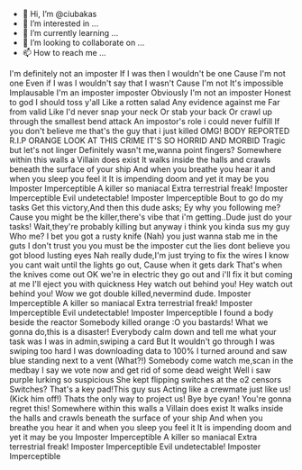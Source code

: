 - 👋 Hi, I’m @ciubakas
- 👀 I’m interested in ...
- 🌱 I’m currently learning ...
- 💞️ I’m looking to collaborate on ...
- 📫 How to reach me ...

<!---
ciubakas/ciubakas is a ✨ special ✨ repository because its `README.md` (this file) appears on your GitHub profile.
You can click the Preview link to take a look at your changes.
--->
I'm definitely not an imposter 
If I was then I wouldn't be one 
Cause I'm not one 
Even if I was 
I wouldn't say that I wasn't 
Cause I'm not 
It's impossible 
Implausable 
I'm an imposter imposter 
Obviously I'm not an imposter 
Honest to god 
I should toss y'all 
Like a rotten salad 
Any evidence against me 
Far from valid 
Like I'd never snap your neck 
Or stab your back 
Or crawl up through the smallest bend attack 
An impostor's role i could never fulfill 
If you don't believe me that's the guy that i just killed 
OMG! 
BODY REPORTED 
R.I.P ORANGE 
LOOK AT THIS CRIME 
IT'S SO HORRID AND MORBID 
Tragic but let's not linger 
Definitely wasn't me,wanna point fingers? 
Somewhere within this walls a Villain does exist 
It walks inside the halls and crawls beneath the surface of your ship 
And when you breathe you hear it and when you sleep you feel it 
It is impending doom and yet it may be you 
Imposter Imperceptible 
A killer so maniacal 
Extra terrestrial freak! 
Imposter Imperceptible 
Evil undetectable! 
Imposter Imperceptible 
Bout to go do my tasks 
Get this victory,And then this dude asks; 
Ey why you following me? 
Cause you might be the killer,there's vibe that i'm getting..Dude just do your tasks! Wait,they're probably killing but anyway i think you kinda sus my guy 
Who me? I bet you got a rusty knife (Nah) you just wanna stab me in the guts 
I don't trust you you must be the imposter cut the lies dont believe you got blood lusting eyes 
Nah really dude,I'm just trying to fix the wires 
I know you cant wait until the lights go out, Cause when it gets dark That's when the knives come out 
OK we're in electric they go out and i'll fix it but coming at me 
I'll eject you with quickness 
Hey watch out behind you! Hey watch out behind you! 
Wow we got double killed,nevermind dude. Imposter Imperceptible 
A killer so maniacal 
Extra terrestrial freak! 
Imposter Imperceptible 
Evil undetectable! 
Imposter Imperceptible 
I found a body beside the reactor 
Somebody killed orange :O you bastards! What we gonna do,this is a disaster! Everybody calm down and tell me what your task was 
I was in admin,swiping a card 
But It wouldn't go through I was swiping too hard 
I was downloading data to 100% 
I turned around and saw blue standing next to a vent 
(What?!) 
Somebody come watch me,scan in the medbay 
I say we vote now and get rid of some dead weight 
Well i saw purple lurking so suspicious 
She kept flipping switches at the o2 censors Switches? That's a key pad!This guy sus Acting like a crewmate just like us! 
(Kick him off!) 
Thats the only way to project us! 
Bye bye cyan! 
You're gonna regret this! 
Somewhere within this walls a Villain does exist 
It walks inside the halls and crawls beneath the surface of your ship 
And when you breathe you hear it and when you sleep you feel it 
It is impending doom and yet it may be you Imposter Imperceptible 
A killer so maniacal 
Extra terrestrial freak! 
Imposter Imperceptible 
Evil undetectable! 
Imposter Imperceptible
